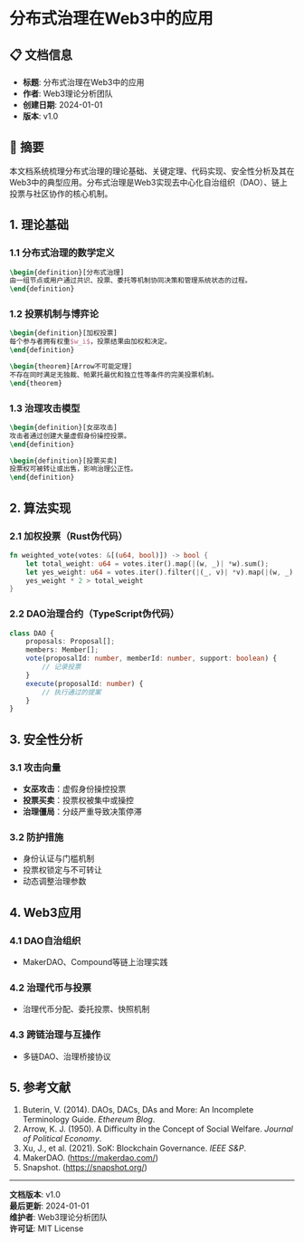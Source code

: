 # 分布式治理在Web3中的应用

## 📋 文档信息

- **标题**: 分布式治理在Web3中的应用
- **作者**: Web3理论分析团队
- **创建日期**: 2024-01-01
- **版本**: v1.0

## 📝 摘要

本文档系统梳理分布式治理的理论基础、关键定理、代码实现、安全性分析及其在Web3中的典型应用。分布式治理是Web3实现去中心化自治组织（DAO）、链上投票与社区协作的核心机制。

## 1. 理论基础

### 1.1 分布式治理的数学定义

```latex
\begin{definition}[分布式治理]
由一组节点或用户通过共识、投票、委托等机制协同决策和管理系统状态的过程。
\end{definition}
```

### 1.2 投票机制与博弈论

```latex
\begin{definition}[加权投票]
每个参与者拥有权重$w_i$，投票结果由加权和决定。
\end{definition}

\begin{theorem}[Arrow不可能定理]
不存在同时满足无独裁、帕累托最优和独立性等条件的完美投票机制。
\end{theorem}
```

### 1.3 治理攻击模型

```latex
\begin{definition}[女巫攻击]
攻击者通过创建大量虚假身份操控投票。
\end{definition}

\begin{definition}[投票买卖]
投票权可被转让或出售，影响治理公正性。
\end{definition}
```

## 2. 算法实现

### 2.1 加权投票（Rust伪代码）

```rust
fn weighted_vote(votes: &[(u64, bool)]) -> bool {
    let total_weight: u64 = votes.iter().map(|(w, _)| *w).sum();
    let yes_weight: u64 = votes.iter().filter(|(_, v)| *v).map(|(w, _)| *w).sum();
    yes_weight * 2 > total_weight
}
```

### 2.2 DAO治理合约（TypeScript伪代码）

```typescript
class DAO {
    proposals: Proposal[];
    members: Member[];
    vote(proposalId: number, memberId: number, support: boolean) {
        // 记录投票
    }
    execute(proposalId: number) {
        // 执行通过的提案
    }
}
```

## 3. 安全性分析

### 3.1 攻击向量

- **女巫攻击**：虚假身份操控投票
- **投票买卖**：投票权被集中或操控
- **治理僵局**：分歧严重导致决策停滞

### 3.2 防护措施

- 身份认证与门槛机制
- 投票权锁定与不可转让
- 动态调整治理参数

## 4. Web3应用

### 4.1 DAO自治组织

- MakerDAO、Compound等链上治理实践

### 4.2 治理代币与投票

- 治理代币分配、委托投票、快照机制

### 4.3 跨链治理与互操作

- 多链DAO、治理桥接协议

## 5. 参考文献

1. Buterin, V. (2014). DAOs, DACs, DAs and More: An Incomplete Terminology Guide. *Ethereum Blog*.
2. Arrow, K. J. (1950). A Difficulty in the Concept of Social Welfare. *Journal of Political Economy*.
3. Xu, J., et al. (2021). SoK: Blockchain Governance. *IEEE S&P*.
4. MakerDAO. (<https://makerdao.com/>)
5. Snapshot. (<https://snapshot.org/>)

---

**文档版本**: v1.0  
**最后更新**: 2024-01-01  
**维护者**: Web3理论分析团队  
**许可证**: MIT License
